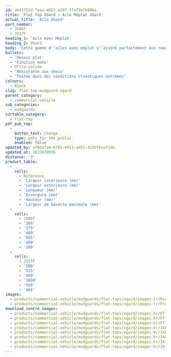 ```yaml
---
id: a643751d-faaa-4657-a207-ffaf5b7b986a
title: 'Flat Top XGard / Aile Méplat XGard'
actual_title: 'Aile XGard'
part_number:
  - JX06F
  - JX37F
heading_1: 'Aile Avec Méplat'
heading_2: XGard
body: 'Cette gamme d''ailes avec méplat s''ajuste parfaitement aux roues et possède une finition mate.'
bullets:
  - 'Dessus plat'
  - 'Finition mate'
  - Ultra-solide
  - 'Résistante aux chocs'
  - 'Testée dans des conditions climatiques extrêmes'
colours:
  - Black
slug: flat-top-mudguard-xgard
parent_category:
  - commercial-vehicle
sub_categories:
  - mudguards
sortable_category:
  - flat-top
pdf_pub_rep:
  -
    button_text: Change
    type: pdfs_for_the_public
    enabled: false
updated_by: a76dafa4-b7b5-4911-ad55-421bfbcef2db
updated_at: 1633939936
distance: '3'
product_table:
  -
    cells:
      - Référence
      - 'Largeur intérieure (mm)'
      - 'Largeur extérieure (mm)'
      - 'Longueur (mm)'
      - 'Envergure (mm)'
      - 'Hauteur (mm)'
      - 'Largeur de bavette maximale (mm)'
  -
    cells:
      - JX06F
      - '260'
      - '275'
      - '400'
      - '895'
      - '480'
      - '200'
  -
    cells:
      - JX37F
      - '500'
      - '515'
      - '400'
      - '1000'
      - '550'
      - '465'
images:
  - products/commercial-vehicle/mudguards/flat-tops/xgard/images-lr/Product_Image_776x776_(518x518_focus_area)-JX37F_03.jpg
  - products/commercial-vehicle/mudguards/flat-tops/xgard/images-lr/Product_Image_776x776_(518x518_focus_area)-JX06F_03.jpg
download_centre_images:
  - products/commercial-vehicle/mudguards/flat-tops/xgard/images-hr/FT-XGard_01.jpg
  - products/commercial-vehicle/mudguards/flat-tops/xgard/images-hr/FT-XGard_02.jpg
  - products/commercial-vehicle/mudguards/flat-tops/xgard/images-hr/FT-XGard_03.jpg
  - products/commercial-vehicle/mudguards/flat-tops/xgard/images-hr/JX06F_001.jpg
  - products/commercial-vehicle/mudguards/flat-tops/xgard/images-hr/JX06F_002.jpg
  - products/commercial-vehicle/mudguards/flat-tops/xgard/images-hr/JX06F_003.jpg
  - products/commercial-vehicle/mudguards/flat-tops/xgard/images-hr/JX37F_001.jpg
  - products/commercial-vehicle/mudguards/flat-tops/xgard/images-hr/JX37F_003.jpg
---
```

